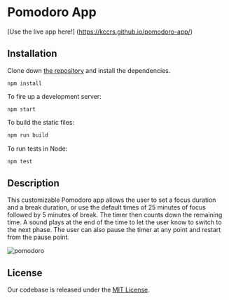 # Pomodoro App

[Use the live app here!] (https://kccrs.github.io/pomodoro-app/)

## Installation

Clone down [the repository](https://github.com/kccrs/pomodoro-app) and install the dependencies.

```
npm install
```
To fire up a development server:

```
npm start
```

To build the static files:

```js
npm run build
```


To run tests in Node:

```js
npm test
```  

## Description

This customizable Pomodoro app allows the user to set a focus duration and a break duration, or use the default times of 25 minutes of focus followed by 5 minutes of break.  The timer then counts down the remaining time.  A sound plays at the end of the time to let the user know to switch to the next phase.  The user can also pause the timer at any point and restart from the pause point.

![pomodoro](https://cloud.githubusercontent.com/assets/14968813/21486962/1feca518-cb8c-11e6-9bfb-ad8eacce150d.png)



## License
Our codebase is released under the [MIT License](http://www.opensource.org/licenses/MIT).
